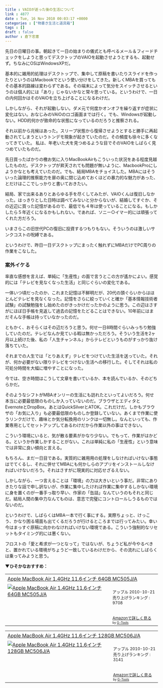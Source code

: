 ```yaml
---
title : VAIOが逝った後の生活について
link : 4877
date : Tue, 16 Nov 2010 00:03:17 +0000
categories : ["物書き生活と道具箱"]
tags : []
draft : false
author : 倉下忠憲
---
```


先日の日曜日の事。朝起きて一日の始まりの儀式とも呼べるメール＆フィードチェックをしようと思ってデスクトップのVAIOを起動させようとするも、起動せず。ちなみにOSはWindowsXPだ。

基本的に雑用的処理はデスクトップで、集中して原稿を書いたりスライドを作ったりというのはMacbookでという使い分けをしてきた。新しくMBAを買ってもその基本的路線は変わらずである。その端末によって気分をスイッチさせるというのは個人的には「あり」じゃないかなと常々思っている。というわけで、一日の内何回かはそのVAIOを立ち上げることになるわけだ。

しかしながら、それが起動しない。ダメ元で何度かオンオフを繰り返すが症状に変化はない。おなじみのVAIOのロゴ画面までは行く。でも、Windowsが起動しない。HDD的何かが致命的な状態になっているのだろうと推察される。

それ以前から兆候はあった。スリープ状態から復帰させようとすると勝手に再起動されてしまうというトンデモ現象が起きていたのだ。その頻度も徐々に多くなってきていた。
私は、年老いた犬を見つめるような目でそのVAIOをしばらく見つめていたものだ。

先日買ったばかりの檄お気に入りMacBookAirもこういった状況をある程度見越したものだ。デスクトップが昇天されても問題が無いように、MacbookProにしようかなとも考えていたのだ。でも、結局MBAをチョイスした。MBAにはそういった論理的推察能力を扉の奥に閉じ込めておくほどの暴力的な魅力があった、とだけはここでしっかりと書いておきたい。

結局、家で出来るありとあらゆる手を尽くしてみたが、VAIOくんは復旧しなかった。はっきりとした日時は調べてみないと分からないが、結婚してすぐか、その近辺に買った記憶があるので、最低でも４年は使っていることになる。もしかしたら５年近くになるかもしれない。であれば、ソニー○イマー的には頑張ってくれた方だろう。

いまさらこの旧世代PCの復旧に投資するつもりもない。そういうのは激しいサンクコストの呪縛である。

というわけで、昨日一日デスクトップにまったく触れずにMBAだけでPC周りの作業をこなした。

<h3>案外イケる</h3>
率直な感想を言えば、単純に「生産性」の面で言うとこの方が遙かによい。感覚的には「テレビを見なくなった生活」と同じぐらいの変化である。

一体いつ頃だったのか、これまた記憶は不鮮明だが、20代の頭ぐらいからはほとんどテレビを見なくなった。記憶をさらに絞っていくと確か「基本情報技術者試験」の試験勉強をし始めたのがきっかけだったかのように思う。この辺はさすがにほぼ日手帳を見返して過去の記憶をたどることはできない。10年前にはまだそんな手帳は持っていなかったのだ。

ともかく、おそらくはその辺だろうと思う。何せ一日8時間ぐらいみっちり勉強していたのだ。テレビなんか見ている暇は無かっただろう。そういう生活を2ヶ月以上続けた後、私の「人生チャンネル」からテレビというものがすっかり抜け落ちていた。

それまでの人生では「とりあえず」テレビをつけていた生活を送っていた。それが、何か必要がない限りテレビをつけない生活への移行した。そしてそれは私の可処分時間を大幅に増やすことになった。

今では、空き時間はこうして文章を書いているか、本を読んでいるか、そのどちらかだ。

そのようなシフトがMBAオンリーの生活にも訪れたといってよいだろう。何せ本当に必要最低限のものしか入っていないのだ。ブラウザとエディタとEvernoteとDropBox。あとはQuickSilverとATOK。これだけだ。しかもブラウザの「お気に入り」も必要最低限のものしか登録していない。あくまで作業に使うリンクだけで、趣味とか気分転換用のリンクは一切無し。なんといっても、作業専用としてセットアップしてあるわけだから作業以外の事はできない。

こういう環境にいると、気が散る要素がかなり少ない。でもって、作業がはかどる。というか作業しかすることがない。これは単純に私の「生産性」という意味では非常に良い傾向と言える。

もちろん、まだ一日目である。実質的に雑用用の処理をしなければいけない事態はでてくるし、それに併せてMBAにも何かしらのアプリをインストールしなければいけないだろう。それはさすがに現実的に対応せざるえない。

しかしながら、一つ言えることは「環境」の力は大きいという事だ。非常にありきたりな話で申し訳ないが、作業に集中したければ作業に集中するしかない環境に身を置くのが一番手っ取り早い、作家の「缶詰」なんていうのもそれと同じだ。結局人間の集中力なんてものは、意志で完璧にコントロールしうるものではないのだ。

というわけで、しばらくはMBA一本で行く事にする。実際ちょっと、けっこう、かなり困る場面も出てくるだろうが行けるところまでは行ってみたい。幸い今はまっすぐ原稿に向かわなければいけない環境である。こういう強制的なリセットもタイミング的には悪くない。

フロストの「愛と希求が一つとなって」ではないが、ちょうど私が今やるべきと、置かれている環境がちょうど一致しているわけだから、その流れにしばらくは乗ってみようと思う。

<strong>▼ひそかなおすすめ：</strong>
<table  border="0" cellpadding="5"><tr><td colspan="2"><a href="http://www.amazon.co.jp/Apple-MacBook-1-4GHz-11-6%E3%82%A4%E3%83%B3%E3%83%81-MC505J/dp/B00485CHJU%3FSubscriptionId%3D15SMZCTB9V8NGR2TW082%26tag%3Drashita1000-22%26linkCode%3Dxm2%26camp%3D2025%26creative%3D165953%26creativeASIN%3DB00485CHJU" target="_top">Apple MacBook Air 1.4GHz 11.6インチ 64GB  MC505J/A</a><img src="http://www.assoc-amazon.jp/e/ir?t=rashita1000-22&l=ur2&o=9" width="1" height="1" style="border: none;" alt="" /></td></tr><tr><td valign="top"><a href="http://www.amazon.co.jp/Apple-MacBook-1-4GHz-11-6%E3%82%A4%E3%83%B3%E3%83%81-MC505J/dp/B00485CHJU%3FSubscriptionId%3D15SMZCTB9V8NGR2TW082%26tag%3Drashita1000-22%26linkCode%3Dxm2%26camp%3D2025%26creative%3D165953%26creativeASIN%3DB00485CHJU" target="_top"><img src="http://ecx.images-amazon.com/images/I/51dW1JaHuTL._SL160_.jpg" border="0" alt="Apple MacBook Air 1.4GHz 11.6インチ 64GB  MC505J/A" /></a></td><td valign="top"><font size="-1"><br />アップル  2010-10-21<br />売り上げランキング : 9708<br /><br /><br /><a href="http://www.amazon.co.jp/Apple-MacBook-1-4GHz-11-6%E3%82%A4%E3%83%B3%E3%83%81-MC505J/dp/B00485CHJU%3FSubscriptionId%3D15SMZCTB9V8NGR2TW082%26tag%3Drashita1000-22%26linkCode%3Dxm2%26camp%3D2025%26creative%3D165953%26creativeASIN%3DB00485CHJU" target="_top">Amazonで詳しく見る</a></font><font size="-2"> by <a href="http://www.goodpic.com/mt/aws/index.html" >G-Tools</a></font></td></tr></table>

<table  border="0" cellpadding="5"><tr><td colspan="2"><a href="http://www.amazon.co.jp/Apple-MacBook-1-4GHz-11-6%E3%82%A4%E3%83%B3%E3%83%81-MC506J/dp/B00485CHK4%3FSubscriptionId%3D15SMZCTB9V8NGR2TW082%26tag%3Drashita1000-22%26linkCode%3Dxm2%26camp%3D2025%26creative%3D165953%26creativeASIN%3DB00485CHK4" target="_top">Apple MacBook Air 1.4GHz 11.6インチ 128GB  MC506J/A</a><img src="http://www.assoc-amazon.jp/e/ir?t=rashita1000-22&l=ur2&o=9" width="1" height="1" style="border: none;" alt="" /></td></tr><tr><td valign="top"><a href="http://www.amazon.co.jp/Apple-MacBook-1-4GHz-11-6%E3%82%A4%E3%83%B3%E3%83%81-MC506J/dp/B00485CHK4%3FSubscriptionId%3D15SMZCTB9V8NGR2TW082%26tag%3Drashita1000-22%26linkCode%3Dxm2%26camp%3D2025%26creative%3D165953%26creativeASIN%3DB00485CHK4" target="_top"><img src="http://ecx.images-amazon.com/images/I/51dW1JaHuTL._SL160_.jpg" border="0" alt="Apple MacBook Air 1.4GHz 11.6インチ 128GB  MC506J/A" /></a></td><td valign="top"><font size="-1"><br />アップル  2010-10-21<br />売り上げランキング : 3141<br /><br /><br /><a href="http://www.amazon.co.jp/Apple-MacBook-1-4GHz-11-6%E3%82%A4%E3%83%B3%E3%83%81-MC506J/dp/B00485CHK4%3FSubscriptionId%3D15SMZCTB9V8NGR2TW082%26tag%3Drashita1000-22%26linkCode%3Dxm2%26camp%3D2025%26creative%3D165953%26creativeASIN%3DB00485CHK4" target="_top">Amazonで詳しく見る</a></font><font size="-2"> by <a href="http://www.goodpic.com/mt/aws/index.html" >G-Tools</a></font></td></tr></table>
